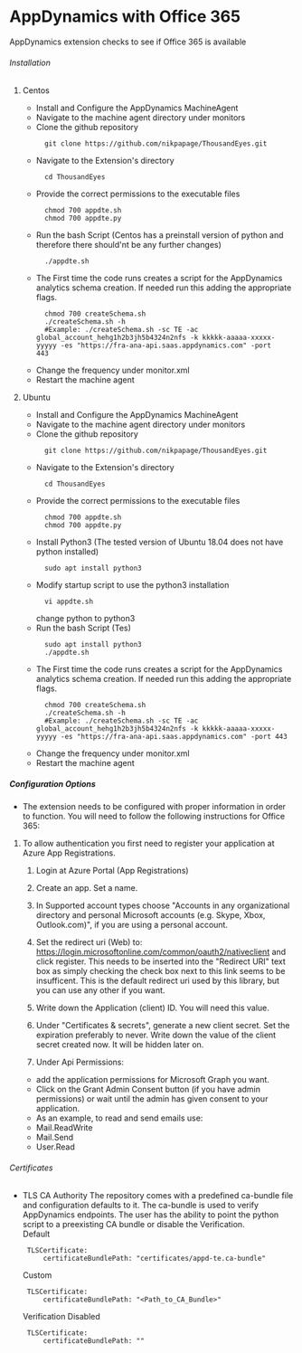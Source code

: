 # AppDynamics with Office 365
AppDynamics extension checks to see if Office 365 is available


###### Installation

1. Centos
    - Install and Configure the AppDynamics MachineAgent
    - Navigate to the machine agent directory under monitors
    - Clone the github repository
      ```
        git clone https://github.com/nikpapage/ThousandEyes.git
      ```
    - Navigate to the Extension's directory
      ```
        cd ThousandEyes
      ```
    - Provide the correct permissions to the executable files
      ```
        chmod 700 appdte.sh 
        chmod 700 appdte.py
      ```
    - Run the bash Script (Centos has a preinstall version of python and therefore there should'nt be any further changes)
      ```
        ./appdte.sh
      ```
    - The First time the code runs creates a script for the AppDynamics analytics schema creation. If needed run this adding the appropriate flags.
      ```
        chmod 700 createSchema.sh
        ./createSchema.sh -h 
        #Example: ./createSchema.sh -sc TE -ac global_account_hehg1h2b3jh5b4324n2nfs -k kkkkk-aaaaa-xxxxx-yyyyy -es "https://fra-ana-api.saas.appdynamics.com" -port          443
      ```
    - Change the frequency under monitor.xml
    - Restart the machine agent
    
2. Ubuntu
    - Install and Configure the AppDynamics MachineAgent
    - Navigate to the machine agent directory under monitors
    - Clone the github repository
      ```
        git clone https://github.com/nikpapage/ThousandEyes.git
      ```
    - Navigate to the Extension's directory
      ```
        cd ThousandEyes
      ```
    - Provide the correct permissions to the executable files
      ```
        chmod 700 appdte.sh 
        chmod 700 appdte.py
      ```
    - Install Python3 (The tested version of Ubuntu 18.04 does not have python installed)
      ```
        sudo apt install python3
      ```
    - Modify startup script to use the python3 installation
      ```
        vi appdte.sh
      ```
        change python to python3
    - Run the bash Script (Tes)
      ```
        sudo apt install python3
        ./appdte.sh
      ```
    - The First time the code runs creates a script for the AppDynamics analytics schema creation. If needed run this adding the appropriate flags.
      ```
        chmod 700 createSchema.sh
        ./createSchema.sh -h 
        #Example: ./createSchema.sh -sc TE -ac global_account_hehg1h2b3jh5b4324n2nfs -k kkkkk-aaaaa-xxxxx-yyyyy -es "https://fra-ana-api.saas.appdynamics.com" -port 443
      ```
    - Change the frequency under monitor.xml
    - Restart the machine agent
  
##### Configuration Options
 - The extension needs to be configured with proper information in order to function. You will need to follow the following instructions for Office 365:
 1. To allow authentication you first need to register your application at Azure App Registrations.
    1. Login at Azure Portal (App Registrations)
    2. Create an app. Set a name.
    3. In Supported account types choose "Accounts in any organizational directory and personal Microsoft accounts (e.g. Skype, Xbox, Outlook.com)", if you are using a personal       account.
    4. Set the redirect uri (Web) to: https://login.microsoftonline.com/common/oauth2/nativeclient and click register. This needs to be inserted into the "Redirect URI" text box       as simply checking the check box next to this link seems to be insufficent. This is the default redirect uri used by this library, but you can use any other if you want.
    5. Write down the Application (client) ID. You will need this value.

    6. Under "Certificates & secrets", generate a new client secret. Set the expiration preferably to never. Write down the value of the client secret created now. It will be          hidden later on.
    7. Under Api Permissions:
    * add the application permissions for Microsoft Graph you want.
    * Click on the Grant Admin Consent button (if you have admin permissions) or wait until the admin has given consent to your application.
    * As an example, to read and send emails use:
     * Mail.ReadWrite
     * Mail.Send
     * User.Read
       
###### Certificates
  - TLS CA Authority
      The repository comes with a predefined ca-bundle file and configuration defaults to it. The ca-bundle is used to verify AppDynamics endpoints. The user has the ability to point the python script to a preexisting CA bundle or disable the Verification.     
      Default
       ```
        TLSCertificate:
            certificateBundlePath: "certificates/appd-te.ca-bundle"
       ```
      Custom
       ```
        TLSCertificate:
            certificateBundlePath: "<Path_to_CA_Bundle>"
       ```
      Verification Disabled
       ```
        TLSCertificate:
            certificateBundlePath: ""
       ```
